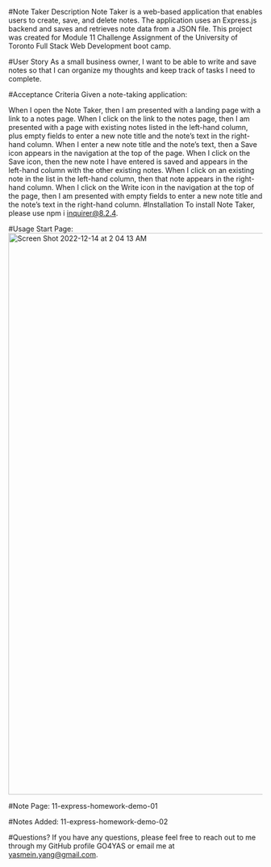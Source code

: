 #Note Taker
Description
Note Taker is a web-based application that enables users to create, save, and delete notes. The application uses an Express.js backend and saves and retrieves note data from a JSON file. This project was created for Module 11 Challenge Assignment of the University of Toronto Full Stack Web Development boot camp.

#User Story
As a small business owner, I want to be able to write and save notes so that I can organize my thoughts and keep track of tasks I need to complete.

#Acceptance Criteria
Given a note-taking application:

When I open the Note Taker, then I am presented with a landing page with a link to a notes page.
When I click on the link to the notes page, then I am presented with a page with existing notes listed in the left-hand column, plus empty fields to enter a new note title and the note’s text in the right-hand column.
When I enter a new note title and the note’s text, then a Save icon appears in the navigation at the top of the page.
When I click on the Save icon, then the new note I have entered is saved and appears in the left-hand column with the other existing notes.
When I click on an existing note in the list in the left-hand column, then that note appears in the right-hand column.
When I click on the Write icon in the navigation at the top of the page, then I am presented with empty fields to enter a new note title and the note’s text in the right-hand column.
#Installation
To install Note Taker, please use npm i inquirer@8.2.4.

#Usage
Start Page:
<img width="1112" alt="Screen Shot 2022-12-14 at 2 04 13 AM" src="https://user-images.githubusercontent.com/114618684/207539770-64acf4da-b139-4cac-be08-a8551275af90.png">

#Note Page:
11-express-homework-demo-01

#Notes Added:
11-express-homework-demo-02

#Questions?
If you have any questions, please feel free to reach out to me through my GitHub profile GO4YAS or email me at yasmein.yang@gmail.com.
